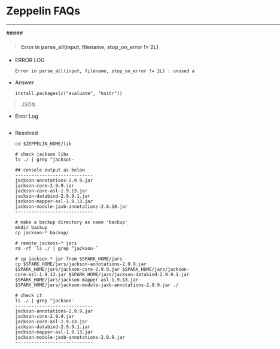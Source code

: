 Zeppelin FAQs
============

<hr style="width: 800px" align="left" />
##### 

>#### Error in parse_all(input, filename, stop_on_error != 2L)


* ERROR LOG

    ```html
    Error in parse_all(input, filename, stop_on_error != 2L) : unused argument (stop_on_error != 2) 
    ```
* Answer

    ```
    install.packages(c("evaluate", "knitr"))
    ```



> JSON

- Error Log

  ```ini
  
  ```

- Resolved

  ```shell
  cd $ZEPPELIN_HOME/lib
  
  # check jackson libs
  ls ./ | grep ^jackson- 
  
  ## console output as below
  -----------------------------
  jackson-annotations-2.9.9.jar
  jackson-core-2.9.9.jar
  jackson-core-asl-1.9.13.jar
  jackson-databind-2.9.9.1.jar
  jackson-mapper-asl-1.9.13.jar
  jackson-module-jaxb-annotations-2.8.10.jar
  -----------------------------
  
  # make a backup directory as name 'backup'
  mkdir backup
  cp jackson-* backup/
  
  # remote jackons-* jars
  rm -rf `ls ./ | grep ^jackson-`
  
  # cp jackson-* jar from $SPARK_HOME/jars
  cp $SPARK_HOME/jars/jackson-annotations-2.9.9.jar $SPARK_HOME/jars/jackson-core-2.9.9.jar $SPARK_HOME/jars/jackson-core-asl-1.9.13.jar $SPARK_HOME/jars/jackson-databind-2.9.9.1.jar $SPARK_HOME/jars/jackson-mapper-asl-1.9.13.jar $SPARK_HOME/jars/jackson-module-jaxb-annotations-2.9.9.jar ./
  
  # check it
  ls ./ | grep ^jackson-
  -----------------------------
  jackson-annotations-2.9.9.jar
  jackson-core-2.9.9.jar
  jackson-core-asl-1.9.13.jar
  jackson-databind-2.9.9.1.jar
  jackson-mapper-asl-1.9.13.jar
  jackson-module-jaxb-annotations-2.9.9.jar
  -----------------------------
  ```

  